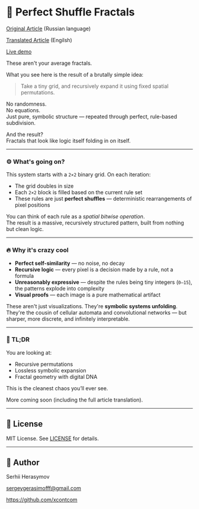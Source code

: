 # 🧠 Perfect Shuffle Fractals

[Original Article](https://habr.com/en/articles/340964/) (Russian language)

[Translated Article](https://github.com/xcontcom/perfect-shuffle/blob/main/docs/article.md) (Engilsh)

[Live demo](https://xcont.com/perfectshuffle/hybrid.html)

These aren't your average fractals.

What you see here is the result of a brutally simple idea:
> Take a tiny grid, and recursively expand it using fixed spatial permutations.

No randomness.  
No equations.  
Just pure, symbolic structure — repeated through perfect, rule-based subdivision.

And the result?  
Fractals that look like logic itself folding in on itself.

---

### ⚙️ What's going on?

This system starts with a `2×2` binary grid. On each iteration:
- The grid doubles in size
- Each `2×2` block is filled based on the current rule set
- These rules are just **perfect shuffles** — deterministic rearrangements of pixel positions

You can think of each rule as a *spatial bitwise operation*.  
The result is a massive, recursively structured pattern, built from nothing but clean logic.

---

### 🔥 Why it's crazy cool

- **Perfect self-similarity** — no noise, no decay
- **Recursive logic** — every pixel is a decision made by a rule, not a formula
- **Unreasonably expressive** — despite the rules being tiny integers (`0–15`), the patterns explode into complexity
- **Visual proofs** — each image is a pure mathematical artifact

These aren't just visualizations. They're **symbolic systems unfolding**.  
They're the cousin of cellular automata and convolutional networks — but sharper, more discrete, and infinitely interpretable.

---

### 🧪 TL;DR

You are looking at:
- Recursive permutations
- Lossless symbolic expansion
- Fractal geometry with digital DNA

This is the cleanest chaos you’ll ever see.

More coming soon (including the full article translation).

---

## 📄 License

MIT License. See [LICENSE](LICENSE) for details.

---

## 👤 Author

Serhii Herasymov  

sergeygerasimofff@gmail.com  

https://github.com/xcontcom
